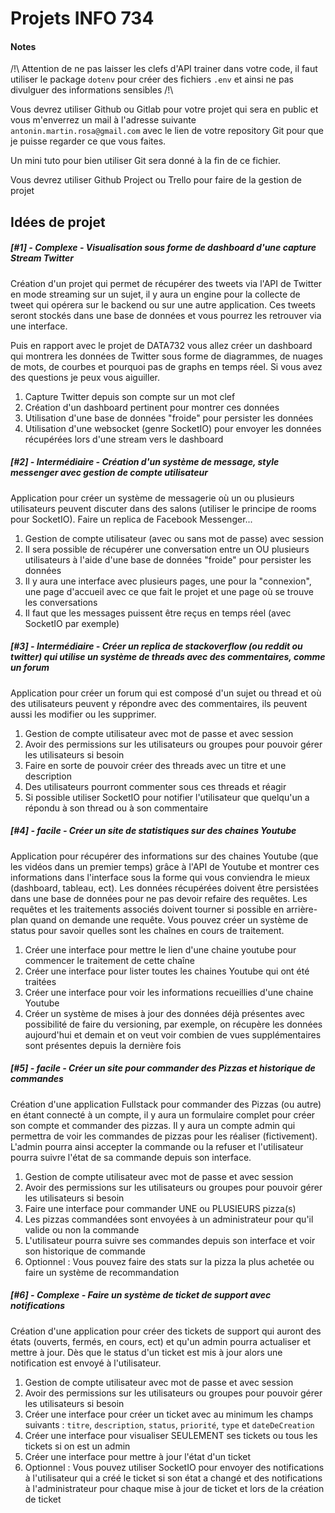 # Projets INFO 734


#### Notes

/!\ Attention de ne pas laisser les clefs d'API trainer dans votre code, il faut utiliser le package `dotenv` pour créer des fichiers `.env` et ainsi ne pas divulguer des informations sensibles /!\

Vous devrez utiliser Github ou Gitlab pour votre projet qui sera en public et vous m'enverrez un mail à l'adresse suivante `antonin.martin.rosa@gmail.com` avec le lien de votre repository Git pour que je puisse regarder ce que vous faites.

Un mini tuto pour bien utiliser Git sera donné à la fin de ce fichier.

Vous devrez utiliser Github Project ou Trello pour faire de la gestion de projet

## Idées de projet

##### **[#1]** - *Complexe* - Visualisation sous forme de dashboard d'une capture Stream Twitter

Création d'un projet qui permet de récupérer des tweets via l'API de Twitter en mode streaming sur un sujet, il y aura un engine pour la collecte de tweet qui opérera sur le backend ou sur une autre application. Ces tweets seront stockés dans une
base de données et vous pourrez les retrouver via une interface.

Puis en rapport avec le projet de DATA732 vous allez créer un dashboard qui montrera les données de Twitter sous forme de diagrammes, de nuages de mots, de courbes et pourquoi pas de graphs en temps réel. Si vous avez des questions je peux vous
aiguiller.

1) Capture Twitter depuis son compte sur un mot clef
2) Création d'un dashboard pertinent pour montrer ces données
3) Utilisation d'une base de données "froide" pour persister les données
4) Utilisation d'une websocket (genre SocketIO) pour envoyer les données récupérées lors d'une stream vers le dashboard

##### **[#2]** - *Intermédiaire* - Création d'un système de message, style messenger avec gestion de compte utilisateur

Application pour créer un système de messagerie où un ou plusieurs utilisateurs peuvent discuter dans des salons (utiliser le principe de rooms pour SocketIO). Faire un replica de Facebook Messenger...

1) Gestion de compte utilisateur (avec ou sans mot de passe) avec session
2) Il sera possible de récupérer une conversation entre un OU plusieurs utilisateurs à l'aide d'une base de données "froide" pour persister les données
3) Il y aura une interface avec plusieurs pages, une pour la "connexion", une page d'accueil avec ce que fait le projet et une page où se trouve les conversations
4) Il faut que les messages puissent être reçus en temps réel (avec SocketIO par exemple)

##### **[#3]** - *Intermédiaire* - Créer un replica de stackoverflow (ou reddit ou twitter) qui utilise un système de threads avec des commentaires, comme un forum

Application pour créer un forum qui est composé d'un sujet ou thread et où des utilisateurs peuvent y répondre avec des commentaires, ils peuvent aussi les modifier ou les supprimer.

1) Gestion de compte utilisateur avec mot de passe et avec session
2) Avoir des permissions sur les utilisateurs ou groupes pour pouvoir gérer les utilisateurs si besoin
3) Faire en sorte de pouvoir créer des threads avec un titre et une description
4) Des utilisateurs pourront commenter sous ces threads et réagir
5) Si possible utiliser SocketIO pour notifier l'utilisateur que quelqu'un a répondu à son thread ou à son commentaire

##### **[#4]** - *facile* - Créer un site de statistiques sur des chaines Youtube

Application pour récupérer des informations sur des chaines Youtube (que les vidéos dans un premier temps) grâce à l'API de Youtube et montrer ces informations dans l'interface sous la forme qui vous conviendra le mieux (dashboard, tableau,
ect). Les données récupérées doivent être persistées dans une base de données pour ne pas devoir refaire des requêtes. Les requêtes et les traitements associés doivent tourner si possible en arrière-plan quand on demande une requête. Vous pouvez
créer un système de status pour savoir quelles sont les chaînes en cours de traitement.

1) Créer une interface pour mettre le lien d'une chaine youtube pour commencer le traitement de cette chaîne
2) Créer une interface pour lister toutes les chaines Youtube qui ont été traitées
3) Créer une interface pour voir les informations recueillies d'une chaine Youtube
4) Créer un système de mises à jour des données déjà présentes avec possibilité de faire du versioning, par exemple, on récupère les données aujourd'hui et demain et on veut voir combien de vues supplémentaires sont présentes depuis la dernière fois

##### **[#5]** - *facile* - Créer un site pour commander des Pizzas et historique de commandes

Création d'une application Fullstack pour commander des Pizzas (ou autre) en étant connecté à un compte, il y aura un formulaire complet pour créer son compte et commander des pizzas. Il y aura un compte admin qui permettra de voir les commandes de
pizzas pour les réaliser (fictivement). L'admin pourra ainsi accepter la commande ou la refuser et l'utilisateur pourra suivre l'état de sa commande depuis son interface.

1) Gestion de compte utilisateur avec mot de passe et avec session
2) Avoir des permissions sur les utilisateurs ou groupes pour pouvoir gérer les utilisateurs si besoin
3) Faire une interface pour commander UNE ou PLUSIEURS pizza(s)
4) Les pizzas commandées sont envoyées à un administrateur pour qu'il valide ou non la commande
5) L'utilisateur pourra suivre ses commandes depuis son interface et voir son historique de commande
6) Optionnel : Vous pouvez faire des stats sur la pizza la plus achetée ou faire un système de recommandation

##### **[#6]** - *Complexe* - Faire un système de ticket de support avec notifications

Création d'une application pour créer des tickets de support qui auront des états (ouverts, fermés, en cours, ect) et qu'un admin pourra actualiser et mettre à jour. Dès que le status d'un ticket est mis à jour alors une notification est envoyé à
l'utilisateur.

1) Gestion de compte utilisateur avec mot de passe et avec session
2) Avoir des permissions sur les utilisateurs ou groupes pour pouvoir gérer les utilisateurs si besoin
3) Créer une interface pour créer un ticket avec au minimum les champs suivants : `titre`, `description`, `status`, `priorité`, `type` et `dateDeCreation`
4) Créer une interface pour visualiser SEULEMENT ses tickets ou tous les tickets si on est un admin
5) Créer une interface pour mettre à jour l'état d'un ticket
6) Optionnel : Vous pouvez utiliser SocketIO pour envoyer des notifications à l'utilisateur qui a créé le ticket si son état a changé et des notifications à l'administrateur pour chaque mise à jour de ticket et lors de la création de ticket
